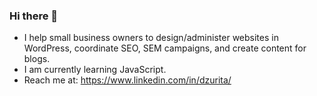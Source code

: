 ### Hi there 👋
 
 - I help small business owners to design/administer websites in WordPress, coordinate SEO, SEM campaigns, and create content for blogs. 
 - I am currently learning JavaScript.
-  Reach me at: https://www.linkedin.com/in/dzurita/  
